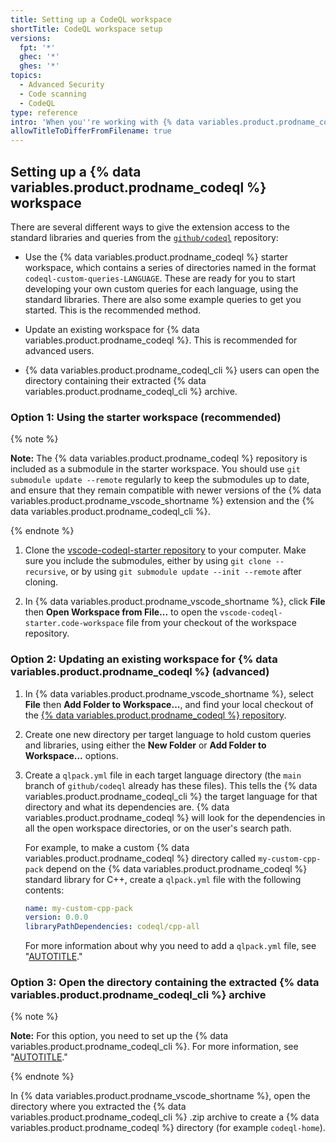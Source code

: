```yaml
---
title: Setting up a CodeQL workspace
shortTitle: CodeQL workspace setup
versions:
  fpt: '*'
  ghec: '*'
  ghes: '*'
topics:
  - Advanced Security
  - Code scanning
  - CodeQL
type: reference
intro: 'When you''re working with {% data variables.product.prodname_codeql %}, you need access to the standard libraries and queries.'
allowTitleToDifferFromFilename: true
---
```


## Setting up a {% data variables.product.prodname_codeql %} workspace

There are several different ways to give the extension access to the standard libraries and queries from the [`github/codeql`](https://github.com/github/codeql) repository:

- Use the {% data variables.product.prodname_codeql %} starter workspace, which contains a series of directories named in the format `codeql-custom-queries-LANGUAGE`. These are ready for you to start developing your own custom queries for each language, using the standard libraries. There are also some example queries to get you started. This is the recommended method.

- Update an existing workspace for {% data variables.product.prodname_codeql %}. This is recommended for advanced users.

- {% data variables.product.prodname_codeql_cli %} users can open the directory containing their extracted {% data variables.product.prodname_codeql_cli %} archive.

### Option 1: Using the starter workspace (recommended)

{% note %}

**Note:** The {% data variables.product.prodname_codeql %} repository is included as a submodule in the starter workspace. You should use `git submodule update --remote` regularly to keep the submodules up to date, and ensure that they remain compatible with newer versions of the {% data variables.product.prodname_vscode_shortname %} extension and the {% data variables.product.prodname_codeql_cli %}.

{% endnote %}

1. Clone the [vscode-codeql-starter repository](https://github.com/github/vscode-codeql-starter/) to your computer. Make sure you include the submodules, either by using `git clone --recursive`, or by using `git submodule update --init --remote` after cloning.

1. In {% data variables.product.prodname_vscode_shortname %}, click **File** then **Open Workspace from File...** to open the `vscode-codeql-starter.code-workspace` file from your checkout of the workspace repository.

### Option 2: Updating an existing workspace for {% data variables.product.prodname_codeql %} (advanced)

1. In {% data variables.product.prodname_vscode_shortname %}, select **File** then **Add Folder to Workspace...**, and find your local checkout of the [{% data variables.product.prodname_codeql %} repository](https://github.com/github/codeql).

1. Create one new directory per target language to hold custom queries and libraries, using either the **New Folder** or **Add Folder to Workspace...** options.

1. Create a `qlpack.yml` file in each target language directory (the `main` branch of `github/codeql` already has these files). This tells the {% data variables.product.prodname_codeql_cli %} the target language for that directory and what its dependencies are. {% data variables.product.prodname_codeql %} will look for the dependencies in all the open workspace directories, or on the user's search path.

    For example, to make a custom {% data variables.product.prodname_codeql %} directory called `my-custom-cpp-pack` depend on the {% data variables.product.prodname_codeql %} standard library for C++, create a `qlpack.yml` file with the following contents:

    ```yaml
    name: my-custom-cpp-pack
    version: 0.0.0
    libraryPathDependencies: codeql/cpp-all
    ```

    For more information about why you need to add a `qlpack.yml` file, see "[AUTOTITLE](/code-security/codeql-cli/codeql-cli-reference/about-codeql-packs)."

### Option 3: Open the directory containing the extracted {% data variables.product.prodname_codeql_cli %} archive

{% note %}

**Note:** For this option, you need to set up the  {% data variables.product.prodname_codeql_cli %}. For more information, see "[AUTOTITLE](/code-security/codeql-cli/getting-started-with-the-codeql-cli/setting-up-the-codeql-cli)."

{% endnote %}

In {% data variables.product.prodname_vscode_shortname %}, open the directory where you extracted the {% data variables.product.prodname_codeql_cli %} .zip archive to create a {% data variables.product.prodname_codeql %} directory (for example `codeql-home`).
